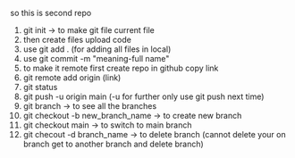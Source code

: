 so this is second repo</br>
1) git init -> to make git file current file </br>
2) then create files upload code </br>
3) use git add . (for adding all files in local) </br>
4) use git commit -m "meaning-full name" </br>
5) to make it remote first create repo in github copy link 
6) git remote add origin (link) </br>
7) git status</br>
8) git push -u origin main (-u for further only use git push next time) </br>
9) git branch -> to see all the branches </br>
10) git checkout -b new_branch_name -> to create new branch </br>
11) git checkout main -> to switch to main branch </br>
12) git checout -d branch_name -> to delete branch (cannot delete your on branch get to another branch and delete branch) </br>
